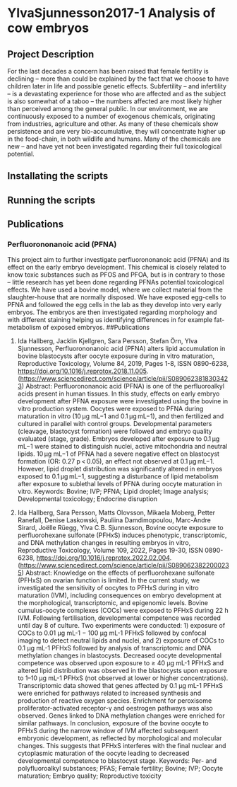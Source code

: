 # YlvaSjunnesson2017-1 Analysis of cow embryos
## Project Description
For the last decades a concern has been raised that female fertility is declining – more than could be explained by the fact that we choose to have children later in life and possible genetic effects. Subfertility – and infertility – is a devastating experience for those who are affected and as the subject is also somewhat of a taboo – the numbers affected are most likely higher than perceived among the general public. In our environment, we are continuously exposed to a number of exogenous chemicals, originating from industries, agriculture and other. As many of these chemicals show persistence and are very bio-accumulative, they will concentrate higher up in the food-chain, in both wildlife and humans. Many of the chemicals are new – and have yet not been investigated regarding their full toxicological potential.

## Installating the scripts

## Running the scripts

## Publications
### Perfluorononanoic acid (PFNA)
This project aim to further investigate perfluorononanoic acid (PFNA) and its effect on the early embryo development. This chemical is closely related to know toxic substances such as PFOS and PFOA, but is in contrary to those – little research has yet been done regarding PFNAs potential toxicological effects. We have used a bovine model, where we collect material from the slaughter-house that are normally disposed. We have exposed egg-cells to PFNA and followed the egg cells in the lab as they develop into very early embryos. The embryos are then investigated regarding morphology and with different staining helping us identifying differences in for example fat-metabolism of exposed embryos.
##Publications
1. Ida Hallberg, Jacklin Kjellgren, Sara Persson, Stefan Örn, Ylva Sjunnesson, Perfluorononanoic acid (PFNA) alters lipid accumulation in bovine blastocysts after oocyte exposure during in vitro maturation, Reproductive Toxicology, Volume 84, 2019, Pages 1-8, ISSN 0890-6238, https://doi.org/10.1016/j.reprotox.2018.11.005. (https://www.sciencedirect.com/science/article/pii/S0890623818303423) Abstract: Perfluorononanoic acid (PFNA) is one of the perfluoroalkyl acids present in human tissues. In this study, effects on early embryo development after PFNA exposure were investigated using the bovine in vitro production system. Oocytes were exposed to PFNA during maturation in vitro (10 μg mL−1 and 0.1 μg mL−1), and then fertilized and cultured in parallel with control groups. Developmental parameters (cleavage, blastocyst formation) were followed and embryo quality evaluated (stage, grade). Embryos developed after exposure to 0.1 μg mL−1 were stained to distinguish nuclei, active mitochondria and neutral lipids. 10 μg mL−1 of PFNA had a severe negative effect on blastocyst formation (OR: 0.27 p < 0.05), an effect not observed at 0.1 μg mL−1. However, lipid droplet distribution was significantly altered in embryos exposed to 0.1 μg mL−1, suggesting a disturbance of lipid metabolism after exposure to sublethal levels of PFNA during oocyte maturation in vitro. Keywords: Bovine; IVP; PFNA; Lipid droplet; Image analysis; Developmental toxicology; Endocrine disruption

2. Ida Hallberg, Sara Persson, Matts Olovsson, Mikaela Moberg, Petter Ranefall, Denise Laskowski, Pauliina Damdimopoulou, Marc-Andre Sirard, Joëlle Rüegg, Ylva C.B. Sjunnesson, Bovine oocyte exposure to perfluorohexane sulfonate (PFHxS) induces phenotypic, transcriptomic, and DNA methylation changes in resulting embryos in vitro, Reproductive Toxicology, Volume 109, 2022, Pages 19-30, ISSN 0890-6238, https://doi.org/10.1016/j.reprotox.2022.02.004. (https://www.sciencedirect.com/science/article/pii/S0890623822000235) Abstract: Knowledge on the effects of perfluorohexane sulfonate (PFHxS) on ovarian function is limited. In the current study, we investigated the sensitivity of oocytes to PFHxS during in vitro maturation (IVM), including consequences on embryo development at the morphological, transcriptomic, and epigenomic levels. Bovine cumulus-oocyte complexes (COCs) were exposed to PFHxS during 22 h IVM. Following fertilisation, developmental competence was recorded until day 8 of culture. Two experiments were conducted: 1) exposure of COCs to 0.01 µg mL-1 − 100 µg mL-1 PFHxS followed by confocal imaging to detect neutral lipids and nuclei, and 2) exposure of COCs to 0.1 µg mL-1 PFHxS followed by analysis of transcriptomic and DNA methylation changes in blastocysts. Decreased oocyte developmental competence was observed upon exposure to ≥ 40 µg mL-1 PFHxS and altered lipid distribution was observed in the blastocysts upon exposure to 1–10 µg mL-1 PFHxS (not observed at lower or higher concentrations). Transcriptomic data showed that genes affected by 0.1 µg mL-1 PFHxS were enriched for pathways related to increased synthesis and production of reactive oxygen species. Enrichment for peroxisome proliferator-activated receptor-γ and oestrogen pathways was also observed. Genes linked to DNA methylation changes were enriched for similar pathways. In conclusion, exposure of the bovine oocyte to PFHxS during the narrow window of IVM affected subsequent embryonic development, as reflected by morphological and molecular changes. This suggests that PFHxS interferes with the final nuclear and cytoplasmic maturation of the oocyte leading to decreased developmental competence to blastocyst stage. Keywords: Per- and polyfluoroalkyl substances; PFAS; Female fertility; Bovine; IVP; Oocyte maturation; Embryo quality; Reproductive toxicity
